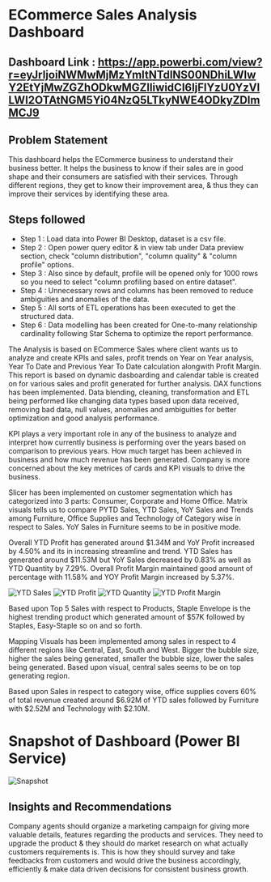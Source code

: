# ECommerce Sales Analysis Dashboard

## Dashboard Link : https://app.powerbi.com/view?r=eyJrIjoiNWMwMjMzYmItNTdlNS00NDhiLWIwY2EtYjMwZGZhODkwMGZlIiwidCI6IjFlYzU0YzVlLWI2OTAtNGM5Yi04NzQ5LTkyNWE4ODkyZDlmMCJ9

## Problem Statement

This dashboard helps the ECommerce business to understand their business better. It helps the business to know if their sales are in good shape and their consumers are satisfied with their services. Through different regions, they get to know their improvement area, & thus they can improve their services by identifying these area.


## Steps followed 

- Step 1 : Load data into Power BI Desktop, dataset is a csv file.
- Step 2 : Open power query editor & in view tab under Data preview section, check "column distribution", "column quality" & "column profile" options.
- Step 3 : Also since by default, profile will be opened only for 1000 rows so you need to select "column profiling based on entire dataset".
- Step 4 : Unnecessary rows and columns has been removed to reduce ambiguities and anomalies of the data.
- Step 5 : All sorts of ETL operations has been executed to get the structured data.
- Step 6 : Data modelling has been created for One-to-many relationship cardinality following Star Schema to optimize the report performance. 

The Analysis is based on ECommerce Sales where client wants us to analyze and create KPIs and sales, profit trends on Year on Year analysis, Year To Date and Previous Year To Date calculation alongwith Profit Margin. This report is based on dynamic dasboarding and calendar table is created on for various sales and profit generated for further analysis. DAX functions has been implemented. Data blending, cleaning, transformation and ETL being performed like changing data types based upon data received, removing bad data, null values, anomalies and ambiguities for better optimization and good analysis performance.

KPI plays a very important role in any of the business to analyze and interpret how currently business is performing over the years based on comparison to previous years. How much target has been achieved in business and how much revenue has been generated. Company is more concerned about the key metrices of cards and KPI visuals to drive the business.

Slicer has been implemented on customer segmentation which has categorized into 3 parts: Consumer, Corporate and Home Office. Matrix visuals tells us to compare PYTD Sales, YTD Sales, YoY Sales and Trends among Furniture, Office Supplies and Technology of Category wise in respect to Sales. YoY Sales in Furniture seems to be in positive mode.

Overall YTD Profit has generated around $1.34M and YoY Profit increased by 4.50% and its in increasing streamline and trend. YTD Sales has generated around $11.53M but YoY Sales decreased by 0.83% as well as YTD Quantity by 7.29%. Overall Profit Margin maintained good amount of percentage with 11.58% and YOY Profit Margin increased by 5.37%.

![YTD Sales](https://github.com/Rishi-Kalpa/ECommerce-Sales-Analysis-Dashboard/assets/98646729/f98a0d09-8609-4a5d-972e-6713688a9412)  ![YTD Profit](https://github.com/Rishi-Kalpa/ECommerce-Sales-Analysis-Dashboard/assets/98646729/7fcb6db8-fff8-447d-9804-c4abc4f0a73b)  ![YTD Quantity](https://github.com/Rishi-Kalpa/ECommerce-Sales-Analysis-Dashboard/assets/98646729/e232381c-2087-417d-88e1-f39397276d56)  ![YTD Profit Margin](https://github.com/Rishi-Kalpa/ECommerce-Sales-Analysis-Dashboard/assets/98646729/ff65d04c-80f7-414f-af86-626d8fa64eed)

Based upon Top 5 Sales with respect to Products, Staple Envelope is the highest trending product which generated amount of $57K followed by Staples, Easy-Staple so on and so forth.

Mapping Visuals has been implemented among sales in respect to 4 different regions like Central, East, South and West. Bigger the bubble size, higher the sales being generated, smaller the bubble size, lower the sales being generated. Based upon visual, central sales seems to be on top generating region.

Based upon Sales in respect to category wise, office supplies covers 60% of total revenue created around $6.92M of YTD sales followed by Furniture with $2.52M and Technology with $2.10M.

# Snapshot of Dashboard (Power BI Service)
![Snapshot](https://github.com/Rishi-Kalpa/ECommerce-Sales-Analysis-Dashboard/assets/98646729/a9c38896-09ef-4d80-8c0c-cd97cfae122f)

## Insights and Recommendations
Company agents should organize a marketing campaign for giving more valuable details, features regarding the products and services. They need to upgrade the product & they should do market research on what actually customers requirements is. This is how they should survey and take feedbacks from customers and would drive the business accordingly, efficiently & make data driven decisions for consistent business growth.
